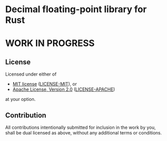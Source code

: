 # Decimal floating-point library for Rust

# WORK IN PROGRESS

## License

Licensed under either of

- [MIT license](https://opensource.org/licenses/MIT) ([LICENSE-MIT](https://github.com/wisbery/dfpl/blob/main/LICENSE-MIT)), or
- [Apache License, Version 2.0](https://www.apache.org/licenses/LICENSE-2.0) ([LICENSE-APACHE](https://github.com/wisbery/dfpl/blob/main/LICENSE-APACHE))

at your option.

## Contribution

All contributions intentionally submitted for inclusion in the work by you,
shall be dual licensed as above, without any additional terms or conditions.
